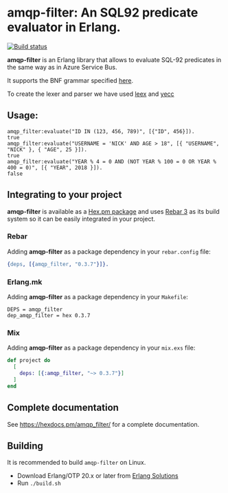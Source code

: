 # amqp-filter: An SQL92 predicate evaluator in Erlang.

[![Build status](https://ci.appveyor.com/api/projects/status/johbwgju5aikqs76?svg=true)](https://ci.appveyor.com/project/pedro.armando/amqp-filter)

**amqp-filter** is an Erlang library that allows to evaluate SQL-92 predicates in the same way as in Azure Service Bus.

It supports the BNF grammar specified [here](https://docs.microsoft.com/en-us/azure/service-bus-messaging/service-bus-messaging-sql-filter).

To create the lexer and parser we have used [leex](http://erlang.org/doc/man/leex.html) and [yecc](http://erlang.org/doc/man/yecc.html)


## Usage:
```
amqp_filter:evaluate("ID IN (123, 456, 789)", [{"ID", 456}]).
true
amqp_filter:evaluate("USERNAME = 'NICK' AND AGE > 18", [{ "USERNAME", "NICK" }, { "AGE", 25 }]).
true
amqp_filter:evaluate("YEAR % 4 = 0 AND (NOT YEAR % 100 = 0 OR YEAR % 400 = 0)", [{ "YEAR", 2018 }]).
false
```

## Integrating to your project

**amqp-filter** is available as a [Hex.pm package](https://hex.pm/packages/amqp_filter) and uses [Rebar 3](http://www.rebar3.org/) as its build system so
it can be easily integrated in your project.

### Rebar

Adding **amqp-filter** as a package dependency in your `rebar.config` file:

```erlang
{deps, [{amqp_filter, "0.3.7"}]}.
```

### Erlang.mk

Adding **amqp-filter** as a package dependency in your `Makefile`:

```make
DEPS = amqp_filter
dep_amqp_filter = hex 0.3.7
```

### Mix

Adding **amqp-filter** as a package dependency in your `mix.exs` file:

```elixir
def project do
  [
    deps: [{:amqp_filter, "~> 0.3.7"}]
  ]
end
```

## Complete documentation

See https://hexdocs.pm/amqp_filter/ for a complete documentation.

## Building

It is recommended to build `amqp-filter` on Linux.

- Download Erlang/OTP 20.x or later from [Erlang Solutions](https://www.erlang-solutions.com/resources/download.html)
- Run `./build.sh` 